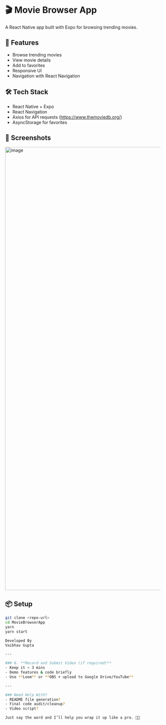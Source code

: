 # 🎬 Movie Browser App

A React Native app built with Expo for browsing trending movies.

## 🚀 Features
- Browse trending movies
- View movie details
- Add to favorites
- Responsive UI
- Navigation with React Navigation

## 🛠️ Tech Stack
- React Native + Expo
- React Navigation
- Axios for API requests (https://www.themoviedb.org/)
- AsyncStorage for favorites

## 📱 Screenshots
<img width="1430" alt="image" src="https://github.com/user-attachments/assets/cb7b0c54-45f5-472c-9f46-1c1cc6bedb89" />


## 📦 Setup
```bash
git clone <repo-url>
cd MovieBrowserApp
yarn
yarn start

Developed By
Vaibhav Gupta

---

### 6. **Record and Submit Video (if required)**
- Keep it < 3 mins
- Demo features & code briefly
- Use **Loom** or **OBS + upload to Google Drive/YouTube**

---

### Need Help With?
- README file generation?
- Final code audit/cleanup?
- Video script?

Just say the word and I’ll help you wrap it up like a pro. 💼✅
